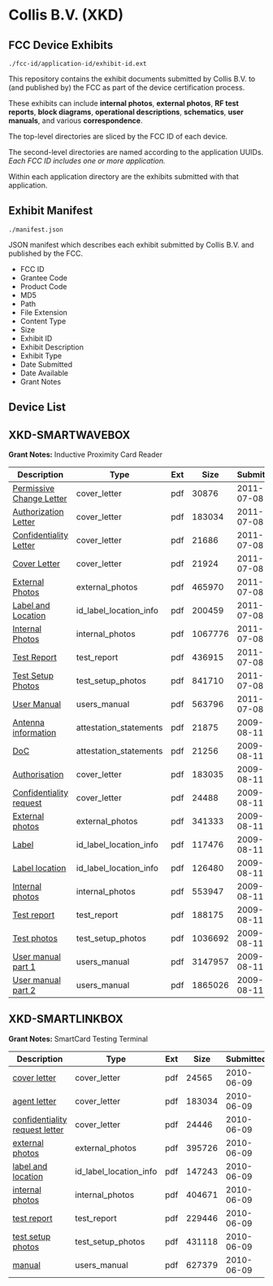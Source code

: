# Collis B.V. (XKD)
## FCC Device Exhibits

```
./fcc-id/application-id/exhibit-id.ext
```

This repository contains the exhibit documents submitted by Collis B.V. to (and published by) the FCC as part of the device certification process.

These exhibits can include **internal photos**, **external photos**, **RF test reports**, **block diagrams**, **operational descriptions**, **schematics**, **user manuals**, and various **correspondence**.

The top-level directories are sliced by the FCC ID of each device.

The second-level directories are named according to the application UUIDs. *Each FCC ID includes one or more application.*

Within each application directory are the exhibits submitted with that application. 

## Exhibit Manifest

```
./manifest.json
```

JSON manifest which describes each exhibit submitted by Collis B.V. and published by the FCC.

- FCC ID
- Grantee Code
- Product Code
- MD5
- Path
- File Extension
- Content Type
- Size
- Exhibit ID
- Exhibit Description
- Exhibit Type
- Date Submitted
- Date Available
- Grant Notes

## Device List
## XKD-SMARTWAVEBOX
**Grant Notes:** Inductive Proximity Card Reader

| Description | Type | Ext | Size | Submitted | Available |
| ----------- | ---- | --- | ---- | --------- | --------- |
| [Permissive Change Letter](XKD-SMARTWAVEBOX/f994d378e310c718688c874b6d6f0dc2/1497832.pdf) | cover_letter | pdf | 30876 | 2011-07-08 | 2011-07-08 |
| [Authorization Letter](XKD-SMARTWAVEBOX/f994d378e310c718688c874b6d6f0dc2/1293112.pdf) | cover_letter | pdf | 183034 | 2011-07-08 | 2011-07-08 |
| [Confidentiality Letter](XKD-SMARTWAVEBOX/f994d378e310c718688c874b6d6f0dc2/1497834.pdf) | cover_letter | pdf | 21686 | 2011-07-08 | 2011-07-08 |
| [Cover Letter](XKD-SMARTWAVEBOX/f994d378e310c718688c874b6d6f0dc2/1497835.pdf) | cover_letter | pdf | 21924 | 2011-07-08 | 2011-07-08 |
| [External Photos](XKD-SMARTWAVEBOX/f994d378e310c718688c874b6d6f0dc2/1497837.pdf) | external_photos | pdf | 465970 | 2011-07-08 | 2011-07-08 |
| [Label and Location](XKD-SMARTWAVEBOX/f994d378e310c718688c874b6d6f0dc2/1497839.pdf) | id_label_location_info | pdf | 200459 | 2011-07-08 | 2011-07-08 |
| [Internal Photos](XKD-SMARTWAVEBOX/f994d378e310c718688c874b6d6f0dc2/1497838.pdf) | internal_photos | pdf | 1067776 | 2011-07-08 | 2011-07-08 |
| [Test Report](XKD-SMARTWAVEBOX/f994d378e310c718688c874b6d6f0dc2/1497842.pdf) | test_report | pdf | 436915 | 2011-07-08 | 2011-07-08 |
| [Test Setup Photos](XKD-SMARTWAVEBOX/f994d378e310c718688c874b6d6f0dc2/1497843.pdf) | test_setup_photos | pdf | 841710 | 2011-07-08 | 2011-07-08 |
| [User Manual](XKD-SMARTWAVEBOX/f994d378e310c718688c874b6d6f0dc2/1497844.pdf) | users_manual | pdf | 563796 | 2011-07-08 | 2011-07-08 |
| [Antenna information](XKD-SMARTWAVEBOX/8991ddc8f95238644237d61aa1cf7f90/1151776.pdf) | attestation_statements | pdf | 21875 | 2009-08-11 | 2009-08-11 |
| [DoC](XKD-SMARTWAVEBOX/8991ddc8f95238644237d61aa1cf7f90/1151777.pdf) | attestation_statements | pdf | 21256 | 2009-08-11 | 2009-08-11 |
| [Authorisation](XKD-SMARTWAVEBOX/8991ddc8f95238644237d61aa1cf7f90/1151774.pdf) | cover_letter | pdf | 183035 | 2009-08-11 | 2009-08-11 |
| [Confidentiality request](XKD-SMARTWAVEBOX/8991ddc8f95238644237d61aa1cf7f90/1151775.pdf) | cover_letter | pdf | 24488 | 2009-08-11 | 2009-08-11 |
| [External photos](XKD-SMARTWAVEBOX/8991ddc8f95238644237d61aa1cf7f90/1151779.pdf) | external_photos | pdf | 341333 | 2009-08-11 | 2009-08-11 |
| [Label](XKD-SMARTWAVEBOX/8991ddc8f95238644237d61aa1cf7f90/1151781.pdf) | id_label_location_info | pdf | 117476 | 2009-08-11 | 2009-08-11 |
| [Label location](XKD-SMARTWAVEBOX/8991ddc8f95238644237d61aa1cf7f90/1151782.pdf) | id_label_location_info | pdf | 126480 | 2009-08-11 | 2009-08-11 |
| [Internal photos](XKD-SMARTWAVEBOX/8991ddc8f95238644237d61aa1cf7f90/1151780.pdf) | internal_photos | pdf | 553947 | 2009-08-11 | 2009-08-11 |
| [Test report](XKD-SMARTWAVEBOX/8991ddc8f95238644237d61aa1cf7f90/1151787.pdf) | test_report | pdf | 188175 | 2009-08-11 | 2009-08-11 |
| [Test photos](XKD-SMARTWAVEBOX/8991ddc8f95238644237d61aa1cf7f90/1151788.pdf) | test_setup_photos | pdf | 1036692 | 2009-08-11 | 2009-08-11 |
| [User manual part 1](XKD-SMARTWAVEBOX/8991ddc8f95238644237d61aa1cf7f90/1151789.pdf) | users_manual | pdf | 3147957 | 2009-08-11 | 2009-08-11 |
| [User manual part 2](XKD-SMARTWAVEBOX/8991ddc8f95238644237d61aa1cf7f90/1151790.pdf) | users_manual | pdf | 1865026 | 2009-08-11 | 2009-08-11 |
## XKD-SMARTLINKBOX
**Grant Notes:** SmartCard Testing Terminal

| Description | Type | Ext | Size | Submitted | Available |
| ----------- | ---- | --- | ---- | --------- | --------- |
| [cover letter](XKD-SMARTLINKBOX/ba283076634b59566851a5ac3dd43160/1293111.pdf) | cover_letter | pdf | 24565 | 2010-06-09 | 2010-06-09 |
| [agent letter](XKD-SMARTLINKBOX/ba283076634b59566851a5ac3dd43160/1293112.pdf) | cover_letter | pdf | 183034 | 2010-06-09 | 2010-06-09 |
| [confidentiality request letter](XKD-SMARTLINKBOX/ba283076634b59566851a5ac3dd43160/1293113.pdf) | cover_letter | pdf | 24446 | 2010-06-09 | 2010-06-09 |
| [external photos](XKD-SMARTLINKBOX/ba283076634b59566851a5ac3dd43160/1293114.pdf) | external_photos | pdf | 395726 | 2010-06-09 | 2010-06-09 |
| [label and location](XKD-SMARTLINKBOX/ba283076634b59566851a5ac3dd43160/1293116.pdf) | id_label_location_info | pdf | 147243 | 2010-06-09 | 2010-06-09 |
| [internal photos](XKD-SMARTLINKBOX/ba283076634b59566851a5ac3dd43160/1293115.pdf) | internal_photos | pdf | 404671 | 2010-06-09 | 2010-06-09 |
| [test report](XKD-SMARTLINKBOX/ba283076634b59566851a5ac3dd43160/1293117.pdf) | test_report | pdf | 229446 | 2010-06-09 | 2010-06-09 |
| [test setup photos](XKD-SMARTLINKBOX/ba283076634b59566851a5ac3dd43160/1293118.pdf) | test_setup_photos | pdf | 431118 | 2010-06-09 | 2010-06-09 |
| [manual](XKD-SMARTLINKBOX/ba283076634b59566851a5ac3dd43160/1293119.pdf) | users_manual | pdf | 627379 | 2010-06-09 | 2010-06-09 |
